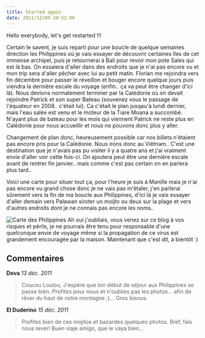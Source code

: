 ```yaml
---
title: Started again
date: 2011/12/09 20:52:06
---
```


Hello everybody, let's get restarted !!!

Certain le savent, je suis reparti pour une boucle de quelque semaines direction les Philippines où je vais essayer de découvrir certaines îles de cet immense archipel, puis je retournerai à Bali pour revoir mon pote Sales qui est là bas. On essaiera d'aller dans des endroits que je n'ai pas encore vu et mon trip sera d'aller pêcher avec lui au petit matin. Florian me rejoindra vers fin décembre pour passer le réveillon et bouger encore quelque jours puis viendra la dernière escale du voyage (enfin.. ça va peut être changer d'ici là). Nous devions normalement terminer par la Calédonie où on devait rejoindre Patrick et son super Bateau (souvenez vous le passage de l'équateur en 2008.. c'était lui). Ca c'était le plan jusqau'à lundi dernier, mais l'eau salée est venu et le moteur de la Tiare Moana a succombé. N'ayant plus de bateau pour les mois qui viennent Patrick ne reste plus en Calédonie pour nous accueillir et nous ne pouvons donc plus y aller.

Changement de plan donc, heureusement possible car nos billets n'étaient pas encore pris pour la Calédonie. Nous irons donc au Viêtnam.. C'est une destination que je n'avais pas pu visiter il y a quatre ans et j'ai vraiment envie d'aller voir cette fois-ci. On ajoutera peut être une dernière escale avant de rentrer fin janvier.. mais comme c'est pas certain on en parlera plus tard..

Voici une carte pour situer tout ça, pour l'heure je suis à Manille mais je n'ai pas encore vu grand chose donc je ne vais pas m'étaler, j'en parlerai sûrement vers la fin de ma boucle aux Philippines, d'ici là je vais essayer d'aller demain vers Palawan siroter un moijto ou deux sur la plage et vers d'autres endroits dont je ne connais pas encore les noms..

![Carte des Philippines ](blog/Started-again/philippines.png "Carte des Philippines ")
Ah oui j'oubliais, vous venez sur ce blog à vos risques et périls, je ne pourrais être tenu pour responsable d'une quelconque envie de voyage même si la propagation de ce virus est grandement encouragée par la maison. Maintenant que c'est dit, à bientôt :)

## Commentaires

__Dova__ _13 déc. 2011_
> Coucou Loulou,
J'espère que ton début de séjour aux Philippines se passe bien.
Profites pour nous et n'oublies pas les photos... afin de rêver du haut de notre montagne ;)...
Gros bisous.

__El Duderino__ _15 déc. 2011_
> Profites bien de ces mojitos et bazardes quelques photos. Bref, fais nous rever!
Buen viaje amigo, que le vaya bien...


